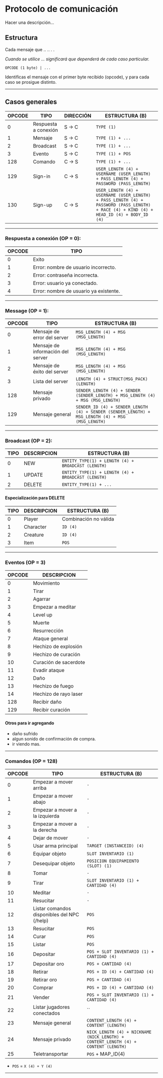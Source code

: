 # Protocolo de comunicación

Hacer una descripción...

## Estructura

Cada mensaje que  .. .. . .

*Cuando se utilice ... significará que dependerá de cada caso particular.*

`OPCODE (1 byte) | ...`

Identificas el mensaje con el primer byte recibido (opcode), y para cada caso se prosigue distinto.

---

## Casos generales

| OPCODE | TIPO | DIRECCIÓN | ESTRUCTURA (B) |
|--------|------|-----------|----------------|
| 0 | Respuesta a conexión | S -> C | `TYPE (1)` |
| 1 | Mensaje | S -> C | `TYPE (1) + ...` |
| 2 | Broadcast | S -> C | `TYPE (1) + ...` |
| 3 | Evento | S -> C | `TYPE (1) + POS` |
| 128 | Comando | C -> S | `TYPE (1) + ...` |
| 129 | Sign-in | C -> S | `USER_LENGTH (4) + USERNAME (USER_LENGTH) + PASS_LENGTH (4) + PASSWORD (PASS_LENGTH)` |
| 130 | Sign-up | C -> S | `USER_LENGTH (4) + USERNAME (USER_LENGTH) + PASS_LENGTH (4) + PASSWORD (PASS_LENGTH) + RACE (4) + KIND (4) + HEAD_ID (4) + BODY_ID (4)` |

---

### Respuesta a conexión (OP = 0):

| OPCODE | TIPO |
|--------|------|
| 0 | Exito |
| 1 | Error: nombre de usuario incorrecto. |
| 2 | Error: contraseña incorrecta. |
| 3 | Error: usuario ya conectado. |
| 4 | Error: nombre de usuario ya existente. |

---

### Message (OP = 1):

| OPCODE | TIPO | ESTRUCTURA (B) |
|--------|------|----------------|
| 0 | Mensaje de error del server | `MSG_LENGTH (4) + MSG (MSG_LENGTH)` |
| 1 | Mensaje de información del server | `MSG_LENGTH (4) + MSG (MSG_LENGTH)` |
| 2 | Mensaje de éxito del server | `MSG_LENGTH (4) + MSG (MSG_LENGTH)` |
| 3 | Lista del server | `LENGTH (4) + STRUCT(MSG_PACK) (LENGTH)` |
| 128 | Mensaje privado | `SENDER_LENGTH (4) + SENDER (SENDER_LENGTH) + MSG_LENGTH (4) + MSG (MSG_LENGTH)` |
| 129 | Mensaje general | `SENDER_ID (4) + SENDER_LENGTH (4) + SENDER (SENDER_LENGTH) + MSG_LENGTH (4) + MSG (MSG_LENGTH)` |

---

### Broadcast (OP = 2):
    
| TIPO | DESCRIPCION | ESTRUCTURA (B) |
|--------|------|----------------|
| 0 | NEW | `ENTITY_TYPE(1) + LENGTH (4) + BROADCAST (LENGTH)` | 
| 1 | UPDATE | `ENTITY_TYPE(1) + LENGTH (4) + BROADCAST (LENGTH)` | 
| 2 | DELETE | `ENTITY_TYPE(1) + ...` | 

#### Especialización para DELETE

| TIPO | DESCRIPCION | ESTRUCTURA (B) |
|--------|------|----------------|
| 0 | Player | Combinación no válida | 
| 1 | Character | `ID (4)` | 
| 2 | Creature | `ID (4)` |
| 3 | Item | `POS` |

---

### Eventos (OP = 3)
| OPCODE | DESCRIPCION |
|--------|-------------|
| 0 | Movimiento |
| 1 | Tirar |
| 2 | Agarrar |
| 3 | Empezar a meditar |
| 4 | Level up |
| 5 | Muerte |
| 6 | Resurrección |
| 7 | Ataque general |
| 8 | Hechizo de explosión |
| 9 | Hechizo de curación |
| 10 | Curación de sacerdote |
| 11 | Evadir ataque |
| 12 | Daño |
| 13 | Hechizo de fuego |
| 14 | Hechizo de rayo laser |
| 128 | Recibir daño |
| 129 | Recibir curación |


#### Otros para ir agregando

- daño sufrido
- algun sonido de confirmación de compra.
- ir viendo mas.

---

### Comandos (OP = 128)

| OPCODE | TIPO | ESTRUCTURA (B) |
|--------|------|----------------|
| 0 | Empezar a mover arriba | `-` |
| 1 | Empezar a mover abajo | `-` |
| 2 | Empezar a mover a la izquierda | `-` |
| 3 | Empezar a mover a la derecha | `-` |
| 4 | Dejar de mover | `-` |
| 5 | Usar arma principal | `TARGET (INSTANCEID) (4)` |
| 6 | Equipar objeto | `SLOT INVENTARIO (1)` |
| 7 | Desequipar objeto | `POSICION EQUIPAMIENTO (SLOT) (1)` |
| 8 | Tomar | `-` |
| 9 | Tirar | `SLOT INVENTARIO (1) + CANTIDAD (4)` |
| 10 | Meditar | `-` |
| 11 | Resucitar | `-` |
| 12 | Listar comandos disponibles del NPC (/help) | `POS` |
| 13 | Resucitar | `POS` |
| 14 | Curar | `POS` |
| 15 | Listar | `POS` |
| 16 | Depositar | `POS + SLOT INVENTARIO (1) + CANTIDAD (4)` |
| 17 | Depositar oro | `POS + CANTIDAD (4)` |
| 18 | Retirar | `POS + ID (4) + CANTIDAD (4)` |
| 19 | Retirar oro | `POS + CANTIDAD (4)` |
| 20 | Comprar | `POS + ID (4) + CANTIDAD (4)` |
| 21 | Vender | `POS + SLOT INVENTARIO (1) + CANTIDAD (4)` |
| 22 | Listar jugadores conectados | `` |
| 23 | Mensaje general | `CONTENT_LENGTH (4) + CONTENT (LENGTH)` |
| 24 | Mensaje privado | `NICK_LENGTH (4) + NICKNAME (NICK_LENGTH) + CONTENT_LENGTH (4) + CONTENT (LENGTH)` |
| 25 | Teletransportar | `POS` + MAP_ID(4) |

* `POS` = `X (4) + Y (4)`

---
